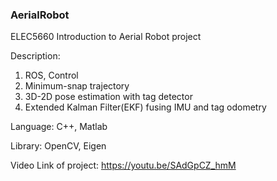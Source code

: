 ### AerialRobot
ELEC5660 Introduction to Aerial Robot project


Description: 
1. ROS, Control
2. Minimum-snap trajectory
3. 3D-2D pose estimation with tag detector
4. Extended Kalman Filter(EKF) fusing IMU and tag odometry


Language: C++, Matlab

Library: OpenCV, Eigen


Video Link of project:  https://youtu.be/SAdGpCZ_hmM

